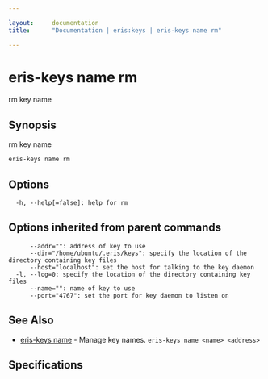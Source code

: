 ```yaml
---

layout:     documentation
title:      "Documentation | eris:keys | eris-keys name rm"

---
```


# eris-keys name rm

rm key name

## Synopsis

rm key name

```bash
eris-keys name rm
```

## Options

```
  -h, --help[=false]: help for rm
```

## Options inherited from parent commands

```
      --addr="": address of key to use
      --dir="/home/ubuntu/.eris/keys": specify the location of the directory containing key files
      --host="localhost": set the host for talking to the key daemon
  -l, --log=0: specify the location of the directory containing key files
      --name="": name of key to use
      --port="4767": set the port for key daemon to listen on
```

## See Also

* [eris-keys name](https://docs.erisindustries.com/documentation/eris-keys/0.12.0-rc3/eris-keys_name/)	 - Manage key names. `eris-keys name <name> <address>`

## Specifications



